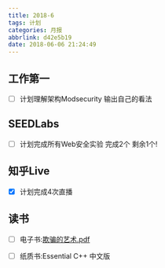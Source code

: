 ```yaml
---
title: 2018-6
tags: 计划
categories: 月报
abbrlink: d42e5b19
date: 2018-06-06 21:24:49
---
```

## 工作第一
- [ ] 计划理解架构Modsecurity 输出自己的看法

## SEEDLabs
- [ ] 计划完成所有Web安全实验
完成2个 剩余1个!
## 知乎Live
- [x] 计划完成4次直播

## 读书
- [ ] 电子书:[欺骗的艺术.pdf](https://raw.githubusercontent.com/isGt93/isGt93.github.io/source/source/_posts/%E9%BB%91%E5%AE%A2%E6%96%87%E6%A1%A3%E4%B8%8B%E8%BD%BD%E4%B8%93%E5%8C%BA/The-Art-of-Deception.pdf)
- [ ] 纸质书:Essential C++ 中文版

